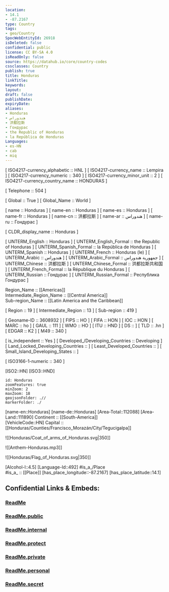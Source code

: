```yaml
---
location:
- 14.1
- -87.2167
type: Country
tags:
- geo/Country
SpocWebEntityId: 26918
isDeleted: false
confidential: public
license: CC BY-SA 4.0
isReadOnly: false
source: https://datahub.io/core/country-codes
cssclasses: Country
publish: true
title: Honduras
linkTitle: 
keywords: 
layout: 
draft: false
publishDate: 
expiryDate: 
aliases:
- Honduras
- هندوراس
- 洪都拉斯
- Гондурас
- the Republic of Honduras
- la República de Honduras
Languages:
- es-HN
- cab
- miq
---
```



[	ISO4217-currency_alphabetic	 :: HNL ] 
[	ISO4217-currency_name	 :: Lempira ] 
[	ISO4217-currency_numeric	 :: 340 ] 
[	ISO4217-currency_minor_unit	 :: 2 ] 
[	ISO4217-currency_country_name	 :: HONDURAS ] 

[	Telephone	 :: 504 ] 

[	Global	 :: True ] 
[	Global_Name	 :: World ] 

[	name	 :: Honduras ] 
[	name-en	 :: Honduras ] 
[	name-es	 :: Honduras ] 
[	name-fr	 :: Honduras ] 
[	name-cn	 :: 洪都拉斯 ] 
[	name-ar	 :: هندوراس ] 
[	name-ru	 :: Гондурас ] 

[	CLDR_display_name	 :: Honduras ] 

[	UNTERM_English	 :: Honduras ] 
[	UNTERM_English_Formal	 :: the Republic of Honduras ] 
[	UNTERM_Spanish_Formal	 :: la República de Honduras ] 
[	UNTERM_Spanish	 :: Honduras ] 
[	UNTERM_French	 :: Honduras (le) ] 
[	UNTERM_Arabic	 :: هندوراس ] 
[	UNTERM_Arabic_Formal	 :: جمهورية هندوراس ] 
[	UNTERM_Chinese	 :: 洪都拉斯 ] 
[	UNTERM_Chinese_Formal	 :: 洪都拉斯共和国 ] 
[	UNTERM_French_Formal	 :: la République du Honduras ] 
[	UNTERM_Russian	 :: Гондурас ] 
[	UNTERM_Russian_Formal	 :: Республика Гондурас ] 

Region_Name ::  [[Americas]]  
Intermediate_Region_Name ::  [[Central America]]  
Sub-region_Name ::  [[Latin America and the Caribbean]] 

[	Region	 :: 19 ] 
[	Intermediate_Region	 :: 13 ] 
[	Sub-region	 :: 419 ] 

[	Geoname-ID	 :: 3608932 ] 
[	FIPS	 :: HO ] 
[	FIFA	 :: HON ] 
[	IOC	 :: HON ] 
[	MARC	 :: ho ] 
[	GAUL	 :: 111 ] 
[	WMO	 :: HO ] 
[	ITU	 :: HND ] 
[	DS	 ::  ] 
[	TLD	 :: .hn ] 
[	EDGAR	 :: K2 ] 
[	M49	 :: 340 ] 

[	is_independent	 :: Yes ] 
[	Developed_/Developing_Countries	 :: Developing ] 
[	Land_Locked_Developing_Countries	 ::  ] 
[	Least_Developed_Countries	 ::  ] 
[	Small_Island_Developing_States	 ::  ] 

[	ISO3166-1-numeric	 :: 340 ] 



[ISO2::HN] 
[ISO3::HND] 

```leaflet
id: Honduras
zoomFeatures: true 
minZoom: 2 
maxZoom: 18
geojsonFolder: .//
markerFolder: ./
```

[name-en::Honduras] 
[name-de::Honduras] 
[Area-Total::112088] 
[Area-Land::111890] 
Continent :: [[South-America]]  
[VehicleCode::HN] 
Capital :: [[Honduras/Counties/Francisco_Morazán/City/Tegucigalpa]]  

![[Honduras/Coat_of_arms_of_Honduras.svg|350]] 

![[Anthem-Honduras.mp3]] 

![[Honduras/Flag_of_Honduras.svg|350]] 

[Alcohol-l::4.5] 
[Language-Id::492] 
#is_a_/Place  
#is_a_ :: [[Place]] 
[has_place_longitude::-87.2167] 
[has_place_latitude::14.1] 


## Confidential Links & Embeds: 

### [ReadMe](/_Standards/Earth/Continent/America~Central/Honduras/ReadMe.md) 

### [ReadMe.public](/_public/Earth/Continent/America~Central/Honduras/ReadMe.public.md) 

### [ReadMe.internal](/_internal/Earth/Continent/America~Central/Honduras/ReadMe.internal.md) 

### [ReadMe.protect](/_protect/Earth/Continent/America~Central/Honduras/ReadMe.protect.md) 

### [ReadMe.private](/_private/Earth/Continent/America~Central/Honduras/ReadMe.private.md) 

### [ReadMe.personal](/_personal/Earth/Continent/America~Central/Honduras/ReadMe.personal.md) 

### [ReadMe.secret](/_secret/Earth/Continent/America~Central/Honduras/ReadMe.secret.md)

